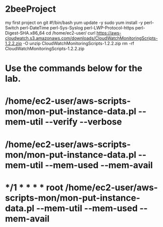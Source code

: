 # 2beeProject
my first project on git
#!/bin/bash
yum update -y
sudo yum install -y perl-Switch perl-DateTime perl-Sys-Syslog perl-LWP-Protocol-https perl-Digest-SHA.x86_64
cd /home/ec2-user/
curl https://aws-cloudwatch.s3.amazonaws.com/downloads/CloudWatchMonitoringScripts-1.2.2.zip -O
unzip CloudWatchMonitoringScripts-1.2.2.zip
rm -rf CloudWatchMonitoringScripts-1.2.2.zip

#   Use the commands below for the lab.
#   /home/ec2-user/aws-scripts-mon/mon-put-instance-data.pl --mem-util --verify --verbose
#   /home/ec2-user/aws-scripts-mon/mon-put-instance-data.pl --mem-util --mem-used --mem-avail
#   */1 * * * * root /home/ec2-user/aws-scripts-mon/mon-put-instance-data.pl --mem-util --mem-used --mem-avail
